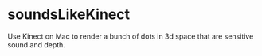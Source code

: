 # soundsLikeKinect

Use Kinect on Mac to render a bunch of dots in 3d space that are sensitive sound and depth.
